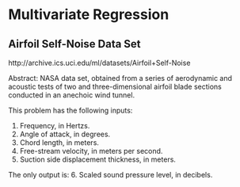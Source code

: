 <h1>Multivariate Regression</h1>

<h2>Airfoil Self-Noise Data Set</h2>
http://archive.ics.uci.edu/ml/datasets/Airfoil+Self-Noise

Abstract: NASA data set, obtained from a series of aerodynamic and acoustic tests of two and three-dimensional airfoil blade sections conducted in an anechoic wind tunnel.

This problem has the following inputs: 
1. Frequency, in Hertzs. 
2. Angle of attack, in degrees. 
3. Chord length, in meters. 
4. Free-stream velocity, in meters per second. 
5. Suction side displacement thickness, in meters. 

The only output is: 
6. Scaled sound pressure level, in decibels. 


